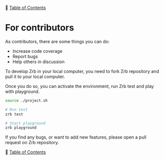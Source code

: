 🔖 [Table of Contents](README.md)

# For contributors


As contributors, there are some things you can do:

- Increase code coverage
- Report bugs
- Help others in discussion

To develop Zrb in your local computer, you need to fork Zrb repository and pull it to your local computer.

Once you do so, you can activate the environment, run Zrb test and play with playground.


```bash
source ./project.sh

# Run test
zrb test

# Start playground
zrb playground
```

If you find any bugs, or want to add new features, please open a pull request on Zrb repository.


🔖 [Table of Contents](README.md)